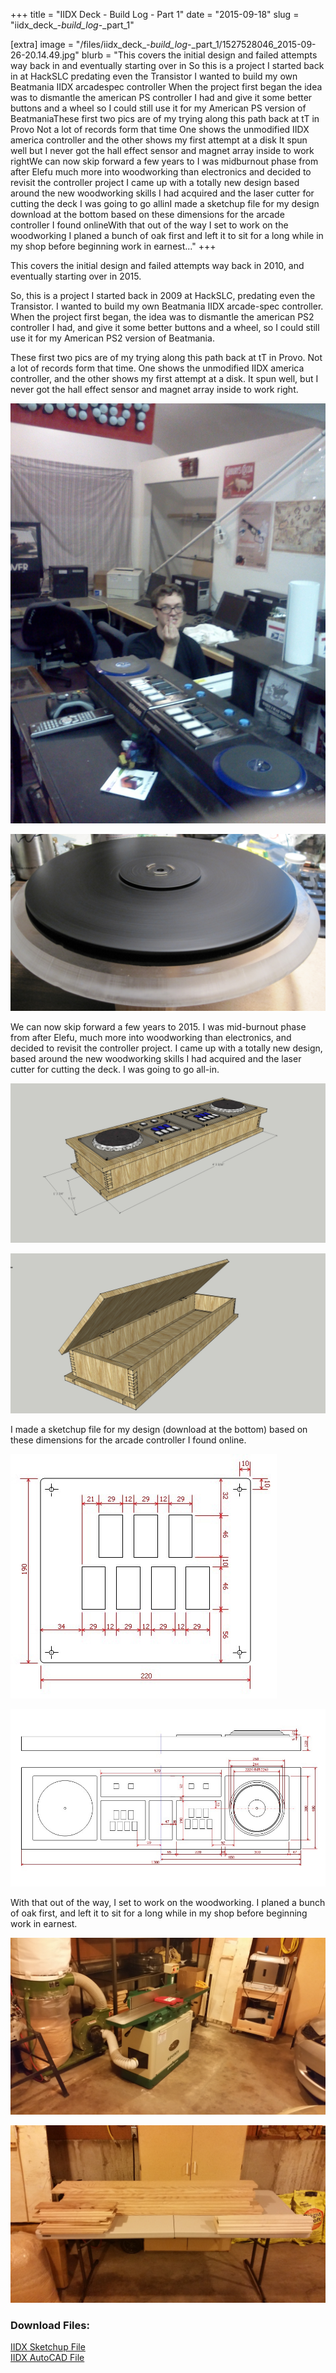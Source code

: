 +++
title = "IIDX Deck - Build Log - Part 1"
date = "2015-09-18"
slug = "iidx_deck_-_build_log_-_part_1"

[extra]
image = "/files/iidx_deck_-_build_log_-_part_1/1527528046_2015-09-26-20.14.49.jpg"
blurb = "This covers the initial design and failed attempts way back in  and eventually starting over in So this is a project I started back in  at HackSLC predating even the Transistor I wanted to build my own Beatmania IIDX arcadespec controller When the project first began the idea was to dismantle the american PS controller I had and give it some better buttons and a wheel so I could still use it for my American PS version of BeatmaniaThese first two pics are of my trying along this path back at tT in Provo Not a lot of records form that time One shows the unmodified IIDX america controller and the other shows my first attempt at a disk It spun well but I never got the hall effect sensor and magnet array inside to work rightWe can now skip forward a few years to  I was midburnout phase from after Elefu much more into woodworking than electronics and decided to revisit the controller project I came up with a totally new design based around the new woodworking skills I had acquired and the laser cutter for cutting the deck I was going to go allinI made a sketchup file for my design download at the bottom based on these dimensions for the arcade controller I found onlineWith that out of the way I set to work on the woodworking I planed a bunch of oak first and left it to sit for a long while in my shop before beginning work in earnest..."
+++

This covers the initial design and failed attempts way back in 2010, and eventually starting over in 2015.


So, this is a project I started back in 2009 at HackSLC, predating even the Transistor. I wanted to build my own Beatmania IIDX arcade-spec controller. When the project first began, the idea was to dismantle the american PS2 controller I had, and give it some better buttons and a wheel, so I could still use it for my American PS2 version of Beatmania.


These first two pics are of my trying along this path back at tT in Provo. Not a lot of records form that time. One shows the unmodified IIDX america controller, and the other shows my first attempt at a disk. It spun well, but I never got the hall effect sensor and magnet array inside to work right.


[![](/files/iidx_deck_-_build_log_-_part_1/img-20120209-001135.jpg)](/files/iidx_deck_-_build_log_-_part_1/img-20120209-001135.jpg)


[![](/files/iidx_deck_-_build_log_-_part_1/img-2765.jpg)](/files/iidx_deck_-_build_log_-_part_1/img-2765.jpg)


We can now skip forward a few years to 2015. I was mid-burnout phase from after Elefu, much more into woodworking than electronics, and decided to revisit the controller project. I came up with a totally new design, based around the new woodworking skills I had acquired and the laser cutter for cutting the deck. I was going to go all-in.


[![](/files/iidx_deck_-_build_log_-_part_1/iidx-deck.jpg)](/files/iidx_deck_-_build_log_-_part_1/iidx-deck.jpg)


[![](/files/iidx_deck_-_build_log_-_part_1/iidx-deck-open.jpg)](/files/iidx_deck_-_build_log_-_part_1/iidx-deck-open.jpg)


I made a sketchup file for my design (download at the bottom) based on these dimensions for the arcade controller I found online.


[![](/files/iidx_deck_-_build_log_-_part_1/iidx-keys.jpg)](/files/iidx_deck_-_build_log_-_part_1/iidx-keys.jpg)


[![](/files/iidx_deck_-_build_log_-_part_1/iidx-layout.jpg)](/files/iidx_deck_-_build_log_-_part_1/iidx-layout.jpg)


With that out of the way, I set to work on the woodworking. I planed a bunch of oak first, and left it to sit for a long while in my shop before beginning work in earnest.


[![](/files/iidx_deck_-_build_log_-_part_1/2015-09-22-19.37.37.jpg)](/files/iidx_deck_-_build_log_-_part_1/2015-09-22-19.37.37.jpg)


[![](/files/iidx_deck_-_build_log_-_part_1/2015-09-26-20.14.07.jpg)](/files/iidx_deck_-_build_log_-_part_1/2015-09-26-20.14.07.jpg)


<div class="post-files">
<h3>Download Files:</h3>
<div class="post-file">
<a href="/files/iidx_deck_-_build_log_-_part_1/iidx-deck.skp" target="_blank">IIDX Sketchup File</a>
</div>
<div class="post-file">
<a href="/files/iidx_deck_-_build_log_-_part_1/iidx-deck-r14.dwg" target="_blank">IIDX AutoCAD File</a>
</div>
</div>

